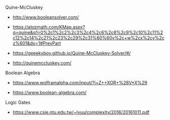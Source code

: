 Quine-McCluskey 

* http://www.booleansolver.com/

* https://atozmath.com/KMap.aspx?q=quine&q1=0%2c1%2c2%2c3%2c4%2c6%2c8%2c9%2c10%2c11%2c12%2c14%2c21%2c23%2c29%2c31%60%60v%2c+w%2cx%2cy%2cz%601&do=1#PrevPart

* https://geeekyboy.github.io/Quine-McCluskey-Solver/#/ 

* http://quinemccluskey.com/

Boolean Algebra

* https://www.wolframalpha.com/input/?i=Z++XOR+%28V*X%29

* https://www.boolean-algebra.com/ 

Logic Gates 

* https://www.csie.ntu.edu.tw/~lyuu/complexity/2016/20161011.pdf
